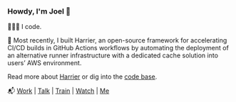### Howdy, I'm Joel 🤠

🧑🏻‍💻 I code. 

🌱 Most recently, I built Harrier, an open-source framework for accelerating CI/CD builds in GitHub Actions workflows by automating the deployment of an alternative runner infrastructure with a dedicated cache solution into users’ AWS environment. 

Read more about [Harrier](https://harrier-gha-runner.github.io) or dig into the [code base](https://github.com/harrier-gha-runner/harrier-self-hosted-runner).


📬 [Work](https://www.linkedin.com/in/joelbarton406/) | [Talk](joelbarton406@gmail.com) | [Train](https://www.strava.com/athletes/62676799) | [Watch](https://www.youtube.com/@joel_bio) | [Me](https://joelbarton.com)

